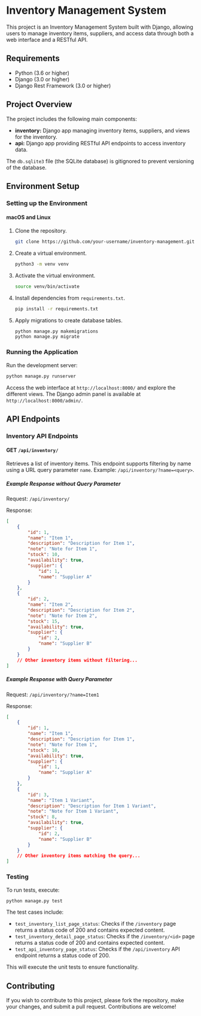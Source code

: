# Inventory Management System

This project is an Inventory Management System built with Django, allowing users to manage inventory items, suppliers, and access data through both a web interface and a RESTful API.

## Requirements

- Python (3.6 or higher)
- Django (3.0 or higher)
- Django Rest Framework (3.0 or higher)

## Project Overview

The project includes the following main components:

- **inventory:** Django app managing inventory items, suppliers, and views for the inventory.
- **api:** Django app providing RESTful API endpoints to access inventory data.

The `db.sqlite3` file (the SQLite database) is gitignored to prevent versioning of the database.

## Environment Setup

### Setting up the Environment

#### macOS and Linux

1. Clone the repository.
   ```bash
   git clone https://github.com/your-username/inventory-management.git
   ```

2. Create a virtual environment.
   ```bash
   python3 -m venv venv
   ```

3. Activate the virtual environment.
   ```bash
   source venv/bin/activate
   ```

4. Install dependencies from `requirements.txt`.
   ```bash
   pip install -r requirements.txt
   ```

5. Apply migrations to create database tables.
   ```bash
   python manage.py makemigrations
   python manage.py migrate
   ```

### Running the Application

Run the development server:
   ```bash
   python manage.py runserver
   ```

Access the web interface at `http://localhost:8000/` and explore the different views. The Django admin panel is available at `http://localhost:8000/admin/`.

## API Endpoints

### Inventory API Endpoints

#### GET `/api/inventory/`

Retrieves a list of inventory items. This endpoint supports filtering by name using a URL query parameter `name`. Example: `/api/inventory/?name=<query>`.

##### Example Response without Query Parameter

Request: `/api/inventory/`

Response:
```json
[
    {
        "id": 1,
        "name": "Item 1",
        "description": "Description for Item 1",
        "note": "Note for Item 1",
        "stock": 10,
        "availability": true,
        "supplier": {
            "id": 1,
            "name": "Supplier A"
        }
    },
    {
        "id": 2,
        "name": "Item 2",
        "description": "Description for Item 2",
        "note": "Note for Item 2",
        "stock": 15,
        "availability": true,
        "supplier": {
            "id": 2,
            "name": "Supplier B"
        }
    }
    // Other inventory items without filtering...
]
```


##### Example Response with Query Parameter

Request: `/api/inventory/?name=Item1`

Response:
```json
[
    {
        "id": 1,
        "name": "Item 1",
        "description": "Description for Item 1",
        "note": "Note for Item 1",
        "stock": 10,
        "availability": true,
        "supplier": {
            "id": 1,
            "name": "Supplier A"
        }
    },
    {
        "id": 3,
        "name": "Item 1 Variant",
        "description": "Description for Item 1 Variant",
        "note": "Note for Item 1 Variant",
        "stock": 8,
        "availability": true,
        "supplier": {
            "id": 2,
            "name": "Supplier B"
        }
    }
    // Other inventory items matching the query...
]
```

### Testing

To run tests, execute:
   ```bash
   python manage.py test
   ```

The test cases include:

- `test_inventory_list_page_status`: Checks if the `/inventory` page returns a status code of 200 and contains expected content.
- `test_inventory_detail_page_status`: Checks if the `/inventory/<id>` page returns a status code of 200 and contains expected content.
- `test_api_inventory_page_status`: Checks if the `/api/inventory` API endpoint returns a status code of 200.

This will execute the unit tests to ensure functionality.

## Contributing

If you wish to contribute to this project, please fork the repository, make your changes, and submit a pull request. Contributions are welcome!

